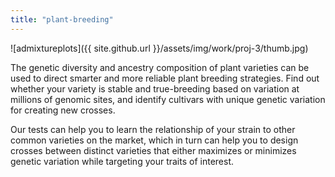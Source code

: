 ```yaml
---
title: "plant-breeding"
---
```


![admixtureplots]({{ site.github.url }}/assets/img/work/proj-3/thumb.jpg)

The genetic diversity and ancestry composition of plant varieties can
be used to direct smarter and more reliable plant breeding strategies.
Find out whether your variety is stable and true-breeding based on
variation at millions of genomic sites, and identify cultivars with
unique genetic variation for creating new crosses.

Our tests can help you to learn the relationship of your strain to
other common varieties on the market, which in turn can help you to
design crosses between distinct varieties that either maximizes or
minimizes genetic variation while targeting your traits of interest.
